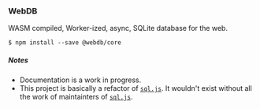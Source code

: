 ### WebDB

WASM compiled, Worker-ized, async, SQLite database for the web.

    $ npm install --save @webdb/core
    
##### Notes

* Documentation is a work in progress.
* This project is basically a refactor of [`sql.js`](https://github.com/kripken/sql.js/). It wouldn't exist without all the work of maintainters of [`sql.js`](https://github.com/kripken/sql.js/).
